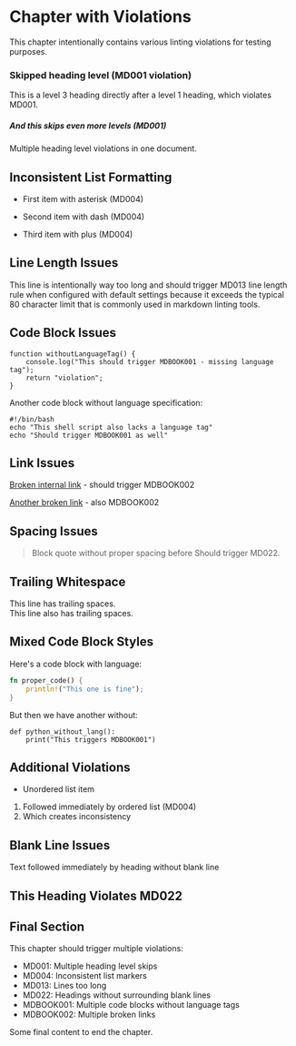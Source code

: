# Chapter with Violations

This chapter intentionally contains various linting violations for testing purposes.

### Skipped heading level (MD001 violation)

This is a level 3 heading directly after a level 1 heading, which violates MD001.

##### And this skips even more levels (MD001)

Multiple heading level violations in one document.

## Inconsistent List Formatting

*   First item with asterisk (MD004)
-   Second item with dash (MD004)
+   Third item with plus (MD004)

## Line Length Issues

This line is intentionally way too long and should trigger MD013 line length rule when configured with default settings because it exceeds the typical 80 character limit that is commonly used in markdown linting tools.

## Code Block Issues

```
function withoutLanguageTag() {
    console.log("This should trigger MDBOOK001 - missing language tag");
    return "violation";
}
```

Another code block without language specification:

```
#!/bin/bash
echo "This shell script also lacks a language tag"
echo "Should trigger MDBOOK001 as well"
```

## Link Issues

[Broken internal link](./does-not-exist.md) - should trigger MDBOOK002

[Another broken link](../missing/file.md) - also MDBOOK002

## Spacing Issues

>Block quote without proper spacing before
Should trigger MD022.

## Trailing Whitespace

This line has trailing spaces.   
This line also has trailing spaces.	

## Mixed Code Block Styles

Here's a code block with language:

```rust
fn proper_code() {
    println!("This one is fine");
}
```

But then we have another without:

```
def python_without_lang():
    print("This triggers MDBOOK001")
```

## Additional Violations

- Unordered list item
1. Followed immediately by ordered list (MD004)
2. Which creates inconsistency

## Blank Line Issues

Text followed immediately by heading without blank line
## This Heading Violates MD022

## Final Section

This chapter should trigger multiple violations:
- MD001: Multiple heading level skips
- MD004: Inconsistent list markers  
- MD013: Lines too long
- MD022: Headings without surrounding blank lines
- MDBOOK001: Multiple code blocks without language tags
- MDBOOK002: Multiple broken links

Some final content to end the chapter.